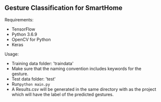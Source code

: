 ## Gesture Classification for SmartHome

Requirements:<br>
* TensorFlow
* Python 3.6.9
* OpenCV for Python
* Keras

Usage:<br>
* Training data folder: 'traindata'
* Make sure that the naming convention includes keywords for the gesture.
* Test data folder: 'test'
* Run```python main.py```
* A Results.csv will be generated in the same directory with as the project which will have the label of the predicted gestures.
